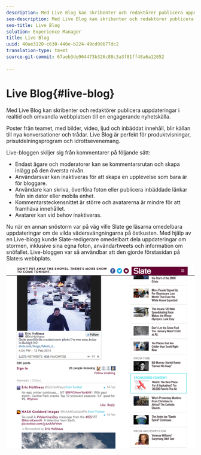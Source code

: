 ```yaml
---
description: Med Live Blog kan skribenter och redaktörer publicera uppdateringar i realtid och omvandla webbplatsen till en engagerande nyhetskälla.
seo-description: Med Live Blog kan skribenter och redaktörer publicera uppdateringar i realtid och omvandla webbplatsen till en engagerande nyhetskälla.
seo-title: Live Blog
solution: Experience Manager
title: Live Blog
uuid: 40ae3120-c630-440e-b224-49cd99677dc2
translation-type: tm+mt
source-git-commit: 67aeb3de964473b326c88c3a3f81ff48a6a12652

---
```



# Live Blog{#live-blog}

Med Live Blog kan skribenter och redaktörer publicera uppdateringar i realtid och omvandla webbplatsen till en engagerande nyhetskälla.

Poster från teamet, med bilder, video, ljud och inbäddat innehåll, blir källan till nya konversationer och trådar. Live Blog är perfekt för produktvisningar, prisutdelningsprogram och idrottsevenemang.

Live-bloggen skiljer sig från kommentarer på följande sätt:

* Endast ägare och moderatorer kan se kommentarsrutan och skapa inlägg på den översta nivån.
* Användarsvar kan inaktiveras för att skapa en upplevelse som bara är för bloggare.
* Användare kan skriva, överföra foton eller publicera inbäddade länkar från sin dator eller mobila enhet.
* Kommentarsteckensnittet är större och avatarerna är mindre för att framhäva innehållet.
* Avatarer kan vid behov inaktiveras.

Nu när en annan snöstorm var på väg ville Slate ge läsarna omedelbara uppdateringar om de vilda vädersvängningarna på östkusten. Med hjälp av en Live-blogg kunde Slate-redigerare omedelbart dela uppdateringar om stormen, inklusive sina egna foton, användartweets och information om snöfallet. Live-bloggen var så användbar att den gjorde förstasidan på Slate:s webbplats.

![](assets/LiveBlogSlate_example.png)

